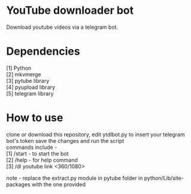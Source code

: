 # YouTube downloader bot
Download youtube videos via a telegram bot.

# Dependencies
[1] Python</br>
[2] mkvmerge</br>
[3] pytube library</br>
[4] pyupload library</br>
[5] telegram library</br>

# How to use
clone or download this repository, edit ytdlbot.py to insert your telegram bot's token save the changes and run the script</br>
commands include -</br> 
[1] /start - to start the bot</br>
[2] /help - for help command</br>
[3] /dl youtube link <360/1080> </br>
  
note - replace the extract.py module in pytube folder in python/Lib/site-packages with the one provided
